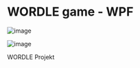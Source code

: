 # WORDLE game - WPF

![image](https://github.com/user-attachments/assets/d5dc93ee-76e4-43a9-a7e8-c2afcc49cf56)

![image](https://github.com/user-attachments/assets/96e7f3c8-575f-4a17-94a2-8bb318522d65)



WORDLE Projekt
